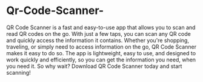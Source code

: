 # Qr-Code-Scanner-

QR Code Scanner is a fast and easy-to-use 
app that allows you to scan and read QR codes
on the go. With just a few taps, you can scan
any QR code and quickly access the information
it contains. Whether you're shopping, traveling, 
or simply need to access information on the go, 
QR Code Scanner makes it easy to do so. The app 
is lightweight, easy to use, and designed to work 
quickly and efficiently, so you can get the information 
you need, when you need it. So why wait? Download QR Code 
Scanner today and start scanning!
